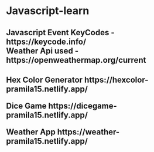 <h1>Javascript-learn</h1>
<h2>Javascript Event KeyCodes - https://keycode.info/ <br>Weather Api used - https://openweathermap.org/current<h2>
<p>Hex Color Generator https://hexcolor-pramila15.netlify.app/</p>
<p>Dice Game https://dicegame-pramila15.netlify.app/</p>
<p>Weather App https://weather-pramila15.netlify.app/</p>
